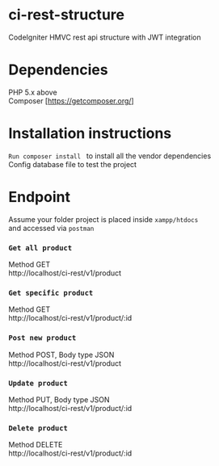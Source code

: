 # ci-rest-structure
CodeIgniter HMVC rest api structure with JWT integration

# Dependencies
PHP 5.x above <br />
Composer [https://getcomposer.org/]

# Installation instructions
```Run composer install ``` to install all the vendor dependencies<br />
Config database file to test the project

# Endpoint
Assume your folder project is placed inside ```xampp/htdocs```<br /> 
and accessed via ```postman```

### `Get all product`
Method GET<br /> 
http://localhost/ci-rest/v1/product

### `Get specific product`
Method GET<br /> 
http://localhost/ci-rest/v1/product/:id
	
### `Post new product`
Method POST, Body type JSON<br /> 
http://localhost/ci-rest/v1/product

### `Update product`
Method PUT, Body type JSON<br /> 
http://localhost/ci-rest/v1/product/:id

### `Delete product`
Method DELETE<br /> 
http://localhost/ci-rest/v1/product/:id